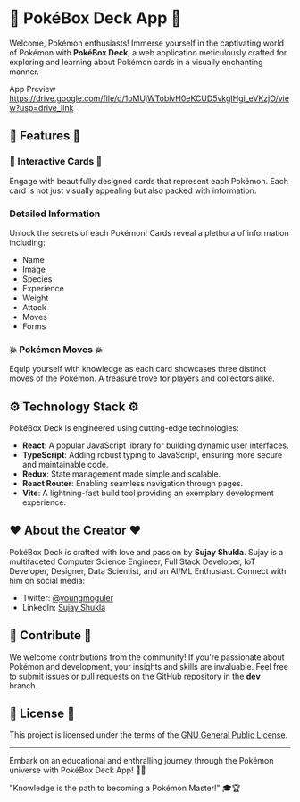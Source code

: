 # 🚀 PokéBox Deck App 🚀

Welcome, Pokémon enthusiasts! Immerse yourself in the captivating world of Pokémon with **PokéBox Deck**, a web application meticulously crafted for exploring and learning about Pokémon cards in a visually enchanting manner.

App Preview
https://drive.google.com/file/d/1oMUjWTobivH0eKCUD5vkgIHgi_eVKzjO/view?usp=drive_link

## 🌈 Features 🌈

### 🎴 Interactive Cards 🎴

Engage with beautifully designed cards that represent each Pokémon. Each card is not just visually appealing but also packed with information.

### Detailed Information

Unlock the secrets of each Pokémon! Cards reveal a plethora of information including:

- Name
- Image
- Species
- Experience
- Weight
- Attack
- Moves
- Forms

### 💥 Pokémon Moves 💥

Equip yourself with knowledge as each card showcases three distinct moves of the Pokémon. A treasure trove for players and collectors alike.

## ⚙️ Technology Stack ⚙️

PokéBox Deck is engineered using cutting-edge technologies:

- **React**: A popular JavaScript library for building dynamic user interfaces.
- **TypeScript**: Adding robust typing to JavaScript, ensuring more secure and maintainable code.
- **Redux**: State management made simple and scalable.
- **React Router**: Enabling seamless navigation through pages.
- **Vite**: A lightning-fast build tool providing an exemplary development experience.

## ❤️ About the Creator ❤️

PokéBox Deck is crafted with love and passion by **Sujay Shukla**. Sujay is a multifaceted Computer Science Engineer, Full Stack Developer, IoT Developer, Designer, Data Scientist, and an AI/ML Enthusiast. Connect with him on social media:

- Twitter: [@youngmoguler](https://twitter.com/youngmoguler)
- LinkedIn: [Sujay Shukla](https://www.linkedin.com/in/sujayshuklaa)

## 🤝 Contribute 🤝

We welcome contributions from the community! If you're passionate about Pokémon and development, your insights and skills are invaluable. Feel free to submit issues or pull requests on the GitHub repository in the **dev** branch.

## 📜 License 📜

This project is licensed under the terms of the [GNU General Public License](https://github.com/youngmoguler/pokebox-deck-app).

---

Embark on an educational and enthralling journey through the Pokémon universe with PokéBox Deck App! 🌟💫

"Knowledge is the path to becoming a Pokémon Master!" 🎓🏆
